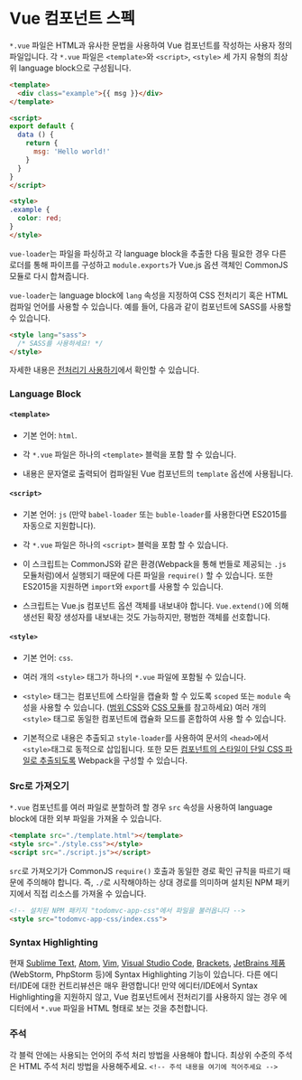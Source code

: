 # Vue 컴포넌트 스펙

`*.vue` 파일은 HTML과 유사한 문법을 사용하여 Vue 컴포넌트를 작성하는 사용자 정의 파일입니다. 각 `*.vue` 파일은 `<template>`와 `<script>`, `<style>` 세 가지 유형의 최상위 language block으로 구성됩니다.

``` html
<template>
  <div class="example">{{ msg }}</div>
</template>

<script>
export default {
  data () {
    return {
      msg: 'Hello world!'
    }
  }
}
</script>

<style>
.example {
  color: red;
}
</style>
```

`vue-loader`는 파일을 파싱하고 각 language block을 추출한 다음 필요한 경우 다른 로더를 통해 파이프를 구성하고 `module.exports`가 Vue.js 옵션 객체인 CommonJS 모듈로 다시 합쳐줍니다.

`vue-loader`는 language block에 `lang` 속성을 지정하여 CSS 전처리기 혹은 HTML 컴파일 언어를 사용할 수 있습니다. 예를 들어, 다음과 같이 컴포넌트에 SASS를 사용할 수 있습니다.

``` html
<style lang="sass">
  /* SASS를 사용하세요! */
</style>
```

자세한 내용은 [전처리기 사용하기](../configurations/pre-processors.md)에서 확인할 수 있습니다.

### Language Block

#### `<template>`

- 기본 언어: `html`.

- 각 `*.vue` 파일은 하나의 `<template>` 블럭을 포함 할 수 있습니다.

- 내용은 문자열로 출력되어 컴파일된 Vue 컴포넌트의 `template` 옵션에 사용됩니다.

#### `<script>`

- 기본 언어: `js` (만약 `babel-loader` 또는 `buble-loader`를 사용한다면 ES2015를 자동으로 지원합니다).

- 각 `*.vue` 파일은 하나의 `<script>` 블럭을 포함 할 수 있습니다.

- 이 스크립트는 CommonJS와 같은 환경(Webpack을 통해 번들로 제공되는 `.js` 모듈처럼)에서 실행되기 때문에 다른 파일을 `require()` 할 수 있습니다. 또한 ES2015을 지원하면 `import`와 `export`를 사용할 수 있습니다.

- 스크립트는 Vue.js 컴포넌트 옵션 객체를 내보내야 합니다. `Vue.extend()`에 의해 생선된 확장 생성자를 내보내는 것도 가능하지만, 평범한 객체를 선호합니다.

#### `<style>`

- 기본 언어: `css`.

- 여러 개의 `<style>` 태그가 하나의 `*.vue` 파일에 포함될 수 있습니다.

- `<style>` 태그는 컴포넌트에 스타일을 캡슐화 할 수 있도록 `scoped` 또는 `module` 속성을 사용할 수 있습니다. ([범위 CSS](../features/scoped-css.md)와 [CSS 모듈](../features/css-modules.md)를 참고하세요)  여러 개의 `<style>` 태그로 동일한 컴포넌트에 캡슐화 모드를 혼합하여 사용 할 수 있습니다.

- 기본적으로 내용은 추출되고 `style-loader`를 사용하여 문서의 `<head>`에서 `<style>`태그로 동적으로 삽입됩니다. 또한 모든 [컴포넌트의 스타일이 단일 CSS 파일로 추출되도록](../configurations/extract-css.md) Webpack을 구성할 수 있습니다. 

### Src로 가져오기

`*.vue` 컴포넌트를 여러 파일로 분할하려 할 경우 `src` 속성을 사용하여 language block에 대한 외부 파일을 가져올 수 있습니다.

``` html
<template src="./template.html"></template>
<style src="./style.css"></style>
<script src="./script.js"></script>
```

`src`로 가져오기가 CommonJS `require()` 호출과 동일한 경로 확인 규칙을 따르기 때문에 주의해야 합니다. 즉, `./`로 시작해야하는 상대 경로를 의미하며 설치된 NPM 패키지에서 직접 리소스를 가져올 수 있습니다.

``` html
<!-- 설치된 NPM 패키지 "todomvc-app-css"에서 파일을 불러옵니다 -->
<style src="todomvc-app-css/index.css">
```

### Syntax Highlighting

현재 [Sublime Text](https://github.com/vuejs/vue-syntax-highlight), [Atom](https://atom.io/packages/language-vue), [Vim](https://github.com/posva/vim-vue), [Visual Studio Code](https://marketplace.visualstudio.com/items/liuji-jim.vue), [Brackets](https://github.com/pandao/brackets-vue), [JetBrains 제품](https://plugins.jetbrains.com/plugin/8057) (WebStorm, PhpStorm 등)에 Syntax Highlighting 기능이 있습니다. 다른 에디터/IDE에 대한 컨트리뷰션은 매우 환영합니다! 만약 에디터/IDE에서 Syntax Highlighting을 지원하지 않고, Vue 컴포넌트에서 전처리기를 사용하지 않는 경우 에디터에서 `*.vue` 파일을 HTML 형태로 보는 것을 추천합니다.

### 주석

각 블럭 안에는 사용되는 언어의 주석 처리 방법을 사용해야 합니다. 최상위 수준의 주석은 HTML 주석 처리 방법을 사용해주세요. `<!-- 주석 내용을 여기에 적어주세요 -->`